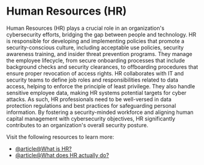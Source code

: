 # Human Resources (HR)

Human Resources (HR) plays a crucial role in an organization's cybersecurity efforts, bridging the gap between people and technology. HR is responsible for developing and implementing policies that promote a security-conscious culture, including acceptable use policies, security awareness training, and insider threat prevention programs. They manage the employee lifecycle, from secure onboarding processes that include background checks and security clearances, to offboarding procedures that ensure proper revocation of access rights. HR collaborates with IT and security teams to define job roles and responsibilities related to data access, helping to enforce the principle of least privilege. They also handle sensitive employee data, making HR systems potential targets for cyber attacks. As such, HR professionals need to be well-versed in data protection regulations and best practices for safeguarding personal information. By fostering a security-minded workforce and aligning human capital management with cybersecurity objectives, HR significantly contributes to an organization's overall security posture.

Visit the following resources to learn more:

- [@article@What is HR?](https://www.investopedia.com/terms/h/humanresources.asp)
- [@article@What does HR actually do?](https://www.lucidchart.com/blog/what-does-hr-do)